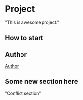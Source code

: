 # Project
"This is awesome project."
## How to start
## Author

[Author](author.md)
## Some new section here
"Conflict section"
